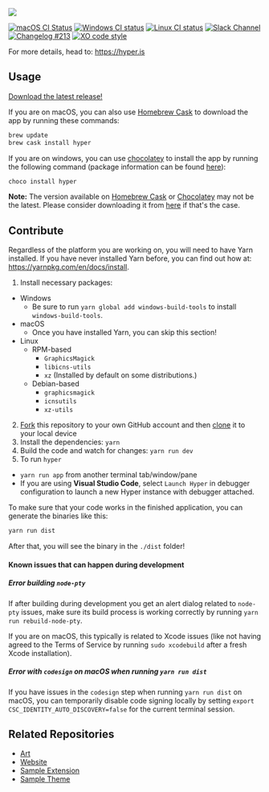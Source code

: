 ![](https://github.com/zeit/art/blob/525bd1bb39d97dd3b91c976106a6d5cc5766b678/hyper/repo-banner.png)

[![macOS CI Status](https://circleci.com/gh/zeit/hyper.svg?style=shield)](https://circleci.com/gh/zeit/hyper)
[![Windows CI status](https://ci.appveyor.com/api/projects/status/kqvb4oa772an58sc?svg=true)](https://ci.appveyor.com/project/zeit/hyper)
[![Linux CI status](https://travis-ci.org/zeit/hyper.svg?branch=master)](https://travis-ci.org/zeit/hyper)
[![Slack Channel](http://zeit-slackin.now.sh/badge.svg)](https://zeit.chat/)
[![Changelog #213](https://img.shields.io/badge/changelog-%23213-lightgrey.svg)](https://changelog.com/213)
[![XO code style](https://img.shields.io/badge/code_style-XO-5ed9c7.svg)](https://github.com/sindresorhus/xo)

For more details, head to: https://hyper.is

## Usage

[Download the latest release!](https://hyper.is/#installation)

If you are on macOS, you can also use [Homebrew Cask](https://caskroom.github.io/) to download the app by running these commands:

```bash
brew update
brew cask install hyper
```

If you are on windows, you can use [chocolatey](https://chocolatey.org/) to install the app by running the following command (package information can be found [here](https://chocolatey.org/packages/hyper/)):

```bash
choco install hyper
```

**Note:** The version available on [Homebrew Cask](https://caskroom.github.io/) or [Chocolatey](https://chocolatey.org) may not be the latest. Please consider downloading it from [here](https://hyper.is/#installation) if that's the case.

## Contribute

Regardless of the platform you are working on, you will need to have Yarn installed. If you have never installed Yarn before, you can find out how at: https://yarnpkg.com/en/docs/install.

1. Install necessary packages:
  * Windows
    - Be sure to run  `yarn global add windows-build-tools` to install `windows-build-tools`.
  * macOS
    - Once you have installed Yarn, you can skip this section!
  * Linux
    - RPM-based
        + `GraphicsMagick`
        + `libicns-utils`
        + `xz` (Installed by default on some distributions.)
    - Debian-based
        + `graphicsmagick`
        + `icnsutils`
        + `xz-utils`
2. [Fork](https://help.github.com/articles/fork-a-repo/) this repository to your own GitHub account and then [clone](https://help.github.com/articles/cloning-a-repository/) it to your local device
3. Install the dependencies: `yarn`
4. Build the code and watch for changes: `yarn run dev`
5. To run `hyper`
  * `yarn run app` from another terminal tab/window/pane
  * If you are using **Visual Studio Code**, select `Launch Hyper` in debugger configuration to launch a new Hyper instance with debugger attached. 
 
To make sure that your code works in the finished application, you can generate the binaries like this:

```bash
yarn run dist
```

After that, you will see the binary in the `./dist` folder!

#### Known issues that can happen during development

##### Error building `node-pty`

If after building during development you get an alert dialog related to `node-pty` issues,
make sure its build process is working correctly by running `yarn run rebuild-node-pty`.

If you are on macOS, this typically is related to Xcode issues (like not having agreed
to the Terms of Service by running `sudo xcodebuild` after a fresh Xcode installation).

##### Error with `codesign` on macOS when running `yarn run dist`

If you have issues in the `codesign` step when running `yarn run dist` on macOS, you can temporarily disable code signing locally by setting
`export CSC_IDENTITY_AUTO_DISCOVERY=false` for the current terminal session.

## Related Repositories

- [Art](https://github.com/zeit/art/tree/master/hyper)
- [Website](website/)
- [Sample Extension](https://github.com/zeit/hyperpower)
- [Sample Theme](https://github.com/zeit/hyperyellow)
